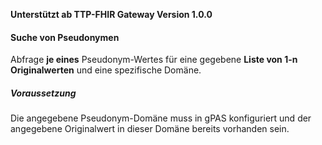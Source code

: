 **Unterstützt ab TTP-FHIR Gateway Version 1.0.0**

#### Suche von Pseudonymen
Abfrage **je eines** Pseudonym-Wertes für eine gegebene **Liste von 1-n Originalwerten** und eine spezifische Domäne.

##### Voraussetzung
Die angegebene Pseudonym-Domäne muss in gPAS konfiguriert und der angegebene Originalwert in dieser Domäne bereits vorhanden sein.
